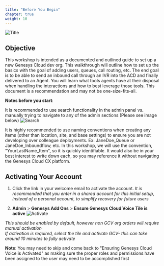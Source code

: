 ```yaml
---
title: "Before You Begin"
chapter: true
weight: 10
---
```


![Title](/images/DevLabSetup.jpg)
## Objective

This workshop is intended as a documented and outlined guide to set up a new Genesys Cloud dev org. This walkthrough will outline how to set up the basics with the goal of adding users, queues, call routing, etc. The end goal is to be able to send an inbound call through an IVR into the ACD and finally delivered to an Agent. You will learn what tools agents have at their disposal when handling the interactions and how to best leverage those tools. This document is a recommendation and may not be one-size-fits-all.



**Notes before you start**: <br>

It is recommended to use search functionality in the admin panel vs. manually trying to navigate to any of the admin sections (Please see image below)
![Search](/images/gcadmin.png)

It is highly recommended to use naming conventions when creating any items (other than location, site, and base settings) to ensure you are not developing over colleague deployments. Ex: JaneDoe_Queue or JaneDoe_Inboundflow, etc. In this workshop, we will use the convention, "YourLastName_Item", so it is quickly identifiable. It would also be in your best interest to write down each, so you may reference it without navigating the Genesys Cloud CX platform. 

## Activating Your Account
1. Click the link in your welcome email to activate the account. _It is recommended that you enter in a shared account for this initial setup, instead of a personal account, to simplify recovery for future users_

2. **Admin** > **Genesys Add Ons** > **Ensure Genesys Cloud Voice Tile is active**
![Activate ](/images/activate.jpg)

_This should be enabled by default, however non GCV org orders will require manual activation <br>
If activation is required, select the tile and activate GCV- this can take around 10 minutes to fully activate_

**Note**: You may need to skip and come back to "Ensuring Genesys Cloud Voice is Activated" as making sure the proper roles and permissions have been assigned to the user may need to be accomplished first